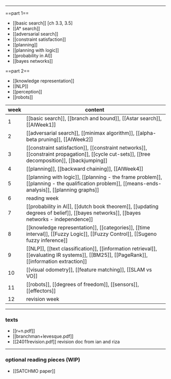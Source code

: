 
***
==part 1==
- [[basic search]] [ch 3.3, 3.5]
- [[A* search]]
- [[adversarial search]]
- [[constraint satisfaction]]
- [[planning]]
- [[planning with logic]]
- [[probability in AI]]
- [[bayes networks]]

==part 2==
- [[knowledge representation]]
- [[NLP]]
- [[perception]]
- [[robots]]

| week | content |
| ---- | ---- |
| 1 | [[basic search]], [[branch and bound]], [[Astar search]], [[AIWeek1]] |
| 2 | [[adversarial search]], [[minimax algorithm]], [[alpha-beta pruning]], [[AIWeek2]]|
| 3 | [[constraint satisfaction]], [[constraint networks]], [[constraint propagation]], [[cycle cut-sets]], [[tree decomposition]], [[backjumping]]
| 4 | [[planning]], [[backward chaining]], [[AIWeek4]] |
| 5 | [[planning with logic]], [[planning - the frame problem]], [[planning - the qualification problem]], [[means-ends-analysis]], [[planning graphs]] |
| 6 | reading week |
| 7 | [[probability in AI]], [[dutch book theorem]], [[updating degrees of belief]], [[bayes networks]], [[bayes networks - independence]]  |
| 8 | [[knowledge representation]], [[categories]], [[time interval]],  [[Fuzzy Logic]], [[Fuzzy Control]], [[Sugeno fuzzy inference]] |
| 9 |  [[NLP]], [[text classification]], [[information retrieval]], [[evaluating IR systems]], [[BM25]], [[PageRank]], [[information extraction]] |
| 10 | [[visual odometry]], [[feature matching]], [[SLAM vs VO]]  |
| 11 | [[robots]], [[degrees of freedom]], [[sensors]], [[effectors]]|
| 12 | revision week |
***
### texts

- [[r+n.pdf]]
- [[branchman+levesque.pdf]]
- [[24011revision.pdf]] revision doc from ian and riza

***
### optional reading pieces (WIP)

- [[SATCHMO paper]]